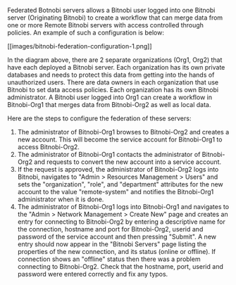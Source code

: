 Federated Botnobi servers allows a Bitnobi user logged into one Bitnobi server (Originating Bitnobi) to create a workflow that can merge data from one or more Remote Bitnobi servers with access controlled through policies. An example of such a configuration is below:

[[images/bitnobi-federation-configuration-1.png]]

In the diagram above, there are 2 separate organizations (Org1, Org2) that have each deployed a Bitnobi server. Each organization has its own private databases and needs to protect this data from getting into the hands of unauthorized users.
There are data owners in each organization that use Bitnobi to set data access policies. Each organization has its own Bitnobi administrator. A Bitnobi user logged into Org1 can create a workflow in Bitnobi-Org1 that merges data from Bitnobi-Org2 as well as local data.

Here are the steps to configure the federation of these servers:

1. The administrator of Bitnobi-Org1 browses to Bitnobi-Org2 and creates a new account. This will become the service account for Bitnobi-Org1 to access Bitnobi-Org2.
2. The administrator of Bitnobi-Org1 contacts the administrator of Bitnobi-Org2 and requests to convert the new account into a service account.
3. If the request is approved, the administrator of Bitnobi-Org2 logs into Bitnobi, navigates to "Admin > Resources Management > Users" and sets the "organization", "role", and "department" attributes for the new account to the value "remote-system" and notifies the Bitnobi-Org1 administrator when it is done.
4. The administrator of Bitnobi-Org1 logs into Bitnobi-Org1 and navigates to the "Admin > Network Management > Create New" page and creates an entry for connecting to Bitnobi-Org2 by entering a descriptive name for the connection, hostname and port for Bitnobi-Org2, userid and password of the service account and then pressing "Submit". A new entry should now appear in the "Bitnobi Servers" page listing the properties of the new connection, and its status (online or offline). If connection shows an "offline" status then there was a problem connecting to Bitnobi-Org2. Check that the hostname, port, userid and password were entered correctly and fix any typos. 


